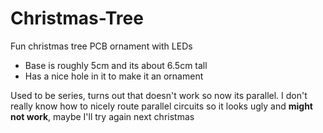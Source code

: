 # Christmas-Tree
Fun christmas tree PCB ornament with LEDs
* Base is roughly 5cm and its about 6.5cm tall
* Has a nice hole in it to make it an ornament

Used to be series, turns out that doesn't work so now its parallel. I don't really know how to nicely route parallel circuits so it looks ugly and **might not work**, maybe I'll try again next christmas
